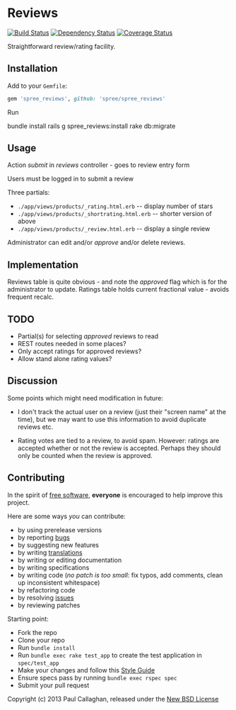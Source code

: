 # Reviews

[![Build Status](https://secure.travis-ci.org/futhr/spree_reviews.png?branch=master)](http://travis-ci.org/futhr/spree_reviews)
[![Dependency Status](https://gemnasium.com/futhr/spree_reviews.png)](https://gemnasium.com/futhr/spree_reviews)
[![Coverage Status](https://coveralls.io/repos/futhr/spree_reviews/badge.png?branch=master)](https://coveralls.io/r/futhr/spree_reviews)

Straightforward review/rating facility.

## Installation

Add to your `Gemfile`:
```ruby
gem 'spree_reviews', github: 'spree/spree_reviews'
```

Run

  bundle install
    rails g spree_reviews:install
    rake db:migrate

## Usage

Action _submit_ in _reviews_ controller - goes to review entry form

Users must be logged in to submit a review

Three partials:

- `./app/views/products/_rating.html.erb` -- display number of stars
- `./app/views/products/_shortrating.html.erb` -- shorter version of above
- `./app/views/products/_review.html.erb` -- display a single review

Administrator can edit and/or _approve_ and/or delete reviews.

## Implementation

Reviews table is quite obvious - and note the _approved_ flag which is for the
administrator to update. Ratings table holds current fractional value - avoids frequent recalc.

## TODO

- Partial(s) for selecting _approved_ reviews to read
- REST routes needed in some places?
- Only accept ratings for approved reviews?
- Allow stand alone rating values?

## Discussion

Some points which might need modification in future:
 - I don't track the actual user on a review (just their "screen name" at the
   time), but we may want to use this information to avoid duplicate reviews
   etc.

 - Rating votes are tied to a review, to avoid spam. However: ratings are
   accepted whether or not the review is accepted. Perhaps they should only
   be counted when the review is approved.

## Contributing

In the spirit of [free software][1], **everyone** is encouraged to help improve this project.

Here are some ways *you* can contribute:

* by using prerelease versions
* by reporting [bugs][2]
* by suggesting new features
* by writing [translations][4]
* by writing or editing documentation
* by writing specifications
* by writing code (*no patch is too small*: fix typos, add comments, clean up inconsistent whitespace)
* by refactoring code
* by resolving [issues][2]
* by reviewing patches

Starting point:

* Fork the repo
* Clone your repo
* Run `bundle install`
* Run `bundle exec rake test_app` to create the test application in `spec/test_app`
* Make your changes and follow this [Style Guide][5]
* Ensure specs pass by running `bundle exec rspec spec`
* Submit your pull request

Copyright (c) 2013 Paul Callaghan, released under the [New BSD License][3]

[1]: http://www.fsf.org/licensing/essays/free-sw.html
[2]: https://github.com/spree/spree_reviews/issues
[3]: https://github.com/spree/spree_reviews/tree/master/LICENSE.md
[4]: http://www.localeapp.com/projects/4921
[5]: https://github.com/thoughtbot/guides
